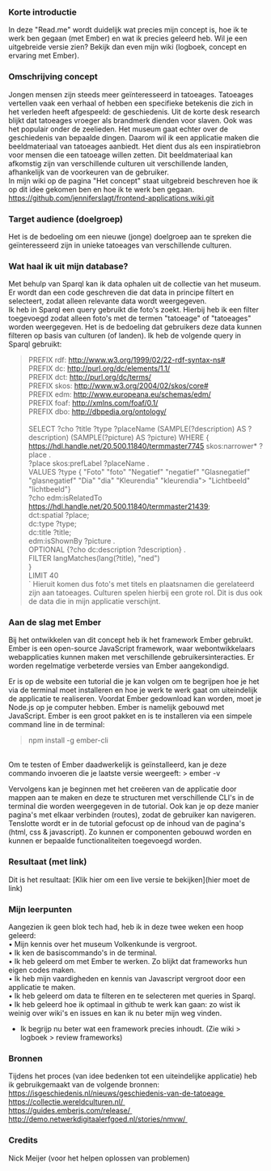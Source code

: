 ### Korte introductie
In deze "Read.me" wordt duidelijk wat precies mijn concept is, hoe ik te werk ben gegaan (met Ember) en wat ik precies geleerd heb. Wil je een uitgebreide versie zien? Bekijk dan even mijn wiki (logboek, concept en ervaring met Ember).

### Omschrijving concept
Jongen mensen zijn steeds meer geïnteresseerd in tatoeages. Tatoeages vertellen vaak een verhaal of hebben een specifieke betekenis die zich in het verleden heeft afgespeeld: de geschiedenis. Uit de korte desk research blijkt dat tatoeages vroeger als brandmerk dienden voor slaven. Ook was het populair onder de zeelieden. Het museum gaat echter over de geschiedenis van bepaalde dingen. Daarom wil ik een applicatie maken die beeldmateriaal van tatoeages aanbiedt. Het dient dus als een inspiratiebron voor mensen die een tatoeage willen zetten. Dit beeldmateriaal kan afkomstig zijn van verschillende culturen uit verschillende landen, afhankelijk van de voorkeuren van de gebruiker. <br>
In mijn wiki op de pagina "Het concept" staat uitgebreid beschreven hoe ik op dit idee gekomen ben en hoe ik te werk ben gegaan.
https://github.com/jenniferslagt/frontend-applications.wiki.git

### Target audience (doelgroep)
Het is de bedoeling om een nieuwe (jonge) doelgroep aan te spreken die geïnteresseerd zijn in unieke tatoeages van verschillende culturen.

### Wat haal ik uit mijn database?
Met behulp van Sparql kan ik data ophalen uit de collectie van het museum. Er wordt dan een code geschreven die dat data in principe filtert en selecteert, zodat alleen relevante data wordt weergegeven. <br>
Ik heb in Sparql een query gebruikt die foto's zoekt. Hierbij heb ik een filter toegevoegd zodat alleen foto's met de termen "tatoeage" of "tatoeages" worden weergegeven. Het is de bedoeling dat gebruikers deze data kunnen filteren op basis van culturen (of landen). Ik heb de volgende query in Sparql gebruikt: <br>
> PREFIX rdf: <http://www.w3.org/1999/02/22-rdf-syntax-ns#> <br>
> PREFIX dc: <http://purl.org/dc/elements/1.1/> <br>
> PREFIX dct: <http://purl.org/dc/terms/> <br>
> PREFIX skos: <http://www.w3.org/2004/02/skos/core#> <br>
> PREFIX edm: <http://www.europeana.eu/schemas/edm/> <br>
> PREFIX foaf: <http://xmlns.com/foaf/0.1/> <br>
> PREFIX dbo: <http://dbpedia.org/ontology/> <br>
> <br> 
> SELECT ?cho ?title ?type ?placeName (SAMPLE(?description) AS ?description) (SAMPLE(?picture) AS ?picture) WHERE { <br>
> <https://hdl.handle.net/20.500.11840/termmaster7745> skos:narrower* ?place . <br>
> ?place skos:prefLabel ?placeName . <br>
> VALUES ?type { "Foto" "foto" "Negatief" "negatief" "Glasnegatief" "glasnegatief" "Dia" "dia" "Kleurendia" "kleurendia">  "Lichtbeeld" "lichtbeeld"} <br>
> ?cho edm:isRelatedTo <https://hdl.handle.net/20.500.11840/termmaster21439>; <br>
> dct:spatial ?place; <br>
> dc:type ?type; <br>
> dc:title ?title; <br>
> edm:isShownBy ?picture . <br>
> OPTIONAL {?cho dc:description ?description} . <br>
> FILTER langMatches(lang(?title), "ned") <br>
> } <br>
> LIMIT 40 <br>
`
Hieruit komen dus foto's met titels en plaatsnamen die gerelateerd zijn aan tatoeages. Culturen spelen hierbij een grote rol. Dit is dus ook de data die in mijn applicatie verschijnt. 

### Aan de slag met Ember
Bij het ontwikkelen van dit concept heb ik het framework Ember gebruikt. Ember is een open-source JavaScript framework, waar webontwikkelaars webapplicaties kunnen maken met verschillende gebruikersinteracties. Er worden regelmatige verbeterde versies van Ember aangekondigd. <br>

Er is op de website een tutorial die je kan volgen om te begrijpen hoe je het via de terminal moet installeren en hoe je werk te werk gaat om uiteindelijk de applicatie te realiseren. Voordat Ember gedownload kan worden, moet je Node.js op je computer hebben. Ember is namelijk gebouwd met JavaScript. Ember is een groot pakket en is te installeren via een simpele command line in de terminal: <br>

> npm install -g ember-cli
<br>
Om te testen of Ember daadwerkelijk is geïnstalleerd, kan je deze commando invoeren die je laatste versie weergeeft:
> ember -v <br>

Vervolgens kan je beginnen met het creëeren van de applicatie door mappen aan te maken en deze te structuren met verschillende CLI's in de terminal die worden weergegeven in de tutorial. Ook kan je op deze manier pagina's met elkaar verbinden (routes), zodat de gebruiker kan navigeren. Tenslotte wordt er in de tutorial gefocust op de inhoud van de pagina's (html, css & javascript). Zo kunnen er componenten gebouwd worden en kunnen er bepaalde functionaliteiten toegevoegd worden.

### Resultaat (met link)
Dit is het resultaat:
[Klik hier om een live versie te bekijken](hier moet de link)

### Mijn leerpunten
Aangezien ik geen blok tech had, heb ik in deze twee weken een hoop geleerd: <br>
•	Mijn kennis over het museum Volkenkunde is vergroot. <br>
•	Ik ken de basiscommando's in de terminal. <br>
•	Ik heb geleerd om met Ember te werken. Zo blijkt dat frameworks hun eigen codes maken. <br>
•	Ik heb mijn vaardigheden en kennis van Javascript vergroot door een applicatie te maken. <br>
•	Ik heb geleerd om data te filteren en te selecteren met queries in Sparql. <br>
•	Ik heb geleerd hoe ik optimaal in github te werk kan gaan: zo wist ik weinig over wiki's en issues en kan ik nu beter mijn weg vinden.
* Ik begrijp nu beter wat een framework precies inhoudt. (Zie wiki > logboek > review frameworks)

### Bronnen
Tijdens het proces (van idee bedenken tot een uiteindelijke applicatie) heb ik gebruikgemaakt van de volgende bronnen:<br>
https://isgeschiedenis.nl/nieuws/geschiedenis-van-de-tatoeage <br>
https://collectie.wereldculturen.nl/ <br>
https://guides.emberjs.com/release/ <br>
http://demo.netwerkdigitaalerfgoed.nl/stories/nmvw/ <br>

### Credits
Nick Meijer (voor het helpen oplossen van problemen)
